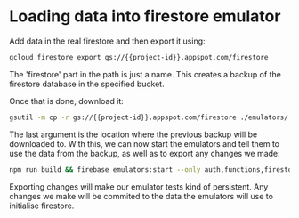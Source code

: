 # Loading data into firestore emulator

Add data in the real firestore and then export it using:
```bash
gcloud firestore export gs://{{project-id}}.appspot.com/firestore
```
The 'firestore' part in the path is just a name. This creates a backup of the
firestore database in the specified bucket.

Once that is done, download it:
```bash
gsutil -m cp -r gs://{{project-id}}.appspot.com/firestore ./emulators/
```

The last argument is the location where the previous backup will be downloaded
to. With this, we can now start the emulators and tell them to use the data
from the backup, as well as to export any changes we made:
```bash
npm run build && firebase emulators:start --only auth,functions,firestore,storage --import ./emulators --export-on-exit
```
Exporting changes will make our emulator tests kind of persistent. Any changes
we make will be commited to the data the emulators will use to initialise
firestore.
